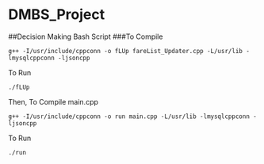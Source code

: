 # DMBS_Project
##Decision Making Bash Script 
###To Compile 

`g++ -I/usr/include/cppconn -o fLUp fareList_Updater.cpp -L/usr/lib -lmysqlcppconn -ljsoncpp`

To Run

`./fLUp`
    

Then, To Compile main.cpp

`g++ -I/usr/include/cppconn -o run main.cpp -L/usr/lib -lmysqlcppconn -ljsoncpp`

To Run 

`./run`
    
  
